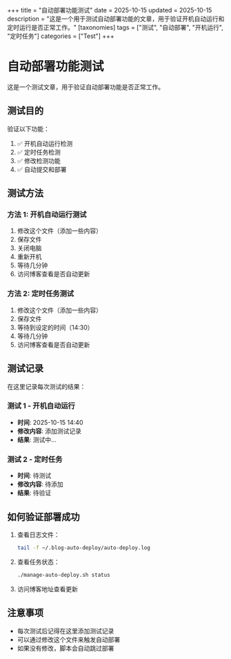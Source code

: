 +++
title = "自动部署功能测试"
date = 2025-10-15
updated = 2025-10-15
description = "这是一个用于测试自动部署功能的文章，用于验证开机自动运行和定时运行是否正常工作。"
[taxonomies]
tags = ["测试", "自动部署", "开机运行", "定时任务"]
categories = ["Test"]
+++

# 自动部署功能测试

这是一个测试文章，用于验证自动部署功能是否正常工作。

## 测试目的

验证以下功能：
1. ✅ 开机自动运行检测
2. ✅ 定时任务检测
3. ✅ 修改检测功能
4. ✅ 自动提交和部署

## 测试方法

### 方法 1: 开机自动运行测试

1. 修改这个文件（添加一些内容）
2. 保存文件
3. 关闭电脑
4. 重新开机
5. 等待几分钟
6. 访问博客查看是否自动更新

### 方法 2: 定时任务测试

1. 修改这个文件（添加一些内容）
2. 保存文件
3. 等待到设定的时间（14:30）
4. 等待几分钟
5. 访问博客查看是否自动更新

## 测试记录

在这里记录每次测试的结果：

### 测试 1 - 开机自动运行
- **时间**: 2025-10-15 14:40
- **修改内容**: 添加测试记录
- **结果**: 测试中...

### 测试 2 - 定时任务
- **时间**: 待测试
- **修改内容**: 待添加
- **结果**: 待验证

## 如何验证部署成功

1. 查看日志文件：
   ```bash
   tail -f ~/.blog-auto-deploy/auto-deploy.log
   ```

2. 查看任务状态：
   ```bash
   ./manage-auto-deploy.sh status
   ```

3. 访问博客地址查看更新

## 注意事项

- 每次测试后记得在这里添加测试记录
- 可以通过修改这个文件来触发自动部署
- 如果没有修改，脚本会自动跳过部署

